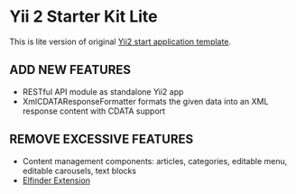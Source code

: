 # Yii 2 Starter Kit Lite

This is lite version of original [Yii2 start application template](https://github.com/trntv/yii2-starter-kit).

## ADD NEW FEATURES 

- RESTful API module as standalone Yii2 app
- XmlCDATAResponseFormatter formats the given data into an XML response content with CDATA support


## REMOVE EXCESSIVE FEATURES

- Content management components: articles, categories, editable menu, editable carousels, text blocks
- [Elfinder Extension](https://github.com/MihailDev/yii2-elfinder)
